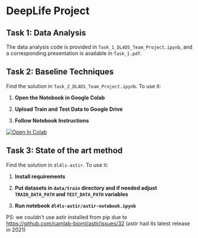 # DeepLife Project

## Task 1: Data Analysis

The data analysis code is provided in `Task_1_DL4DS_Team_Project.ipynb`, and a corresponding presentation is available in `Task_1.pdf`.

## Task 2: Baseline Techniques

Find the solution in `Task_2_DL4DS_Team_Project.ipynb`. To use it:

1. **Open the Notebook in Google Colab**

2. **Upload Train and Test Data to Google Drive**

3. **Follow Notebook Instructions**

<a target="_blank" href="https://colab.research.google.com/github/JanDziuba/deeplife-project/blob/main/Task_2_DL4DS_Team_Project.ipynb">
  <img src="https://colab.research.google.com/assets/colab-badge.svg" alt="Open In Colab"/>
</a>

## Task 3: State of the art method

Find the solution in `dl4ls-astir`. To use it:

1. **Install requirements**

2. **Put datasets in `data/train` directory and if needed adjust `TRAIN_DATA_PATH` and `TEST_DATA_PATH` variables**

3. **Run notebook `dl4ls-astir/astir-notebook.ipynb`**

PS: we couldn't use astir installed from pip due to https://github.com/camlab-bioml/astir/issues/32 (astir had its latest release in 2021)
